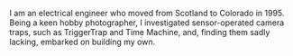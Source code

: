 I am an electrical engineer who moved from Scotland to Colorado in 1995. Being a keen hobby photographer, I investigated sensor-operated camera traps, such as TriggerTrap and Time Machine, and, finding them sadly lacking, embarked on building my own. 

